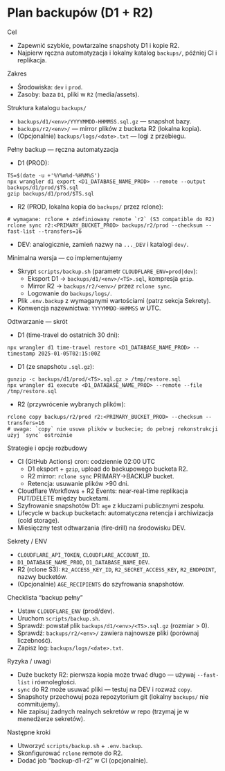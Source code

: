 # Plan backupów (D1 + R2)

Cel
- Zapewnić szybkie, powtarzalne snapshoty D1 i kopie R2.
- Najpierw ręczna automatyzacja i lokalny katalog `backups/`, później CI i replikacja.

Zakres
- Środowiska: `dev` i `prod`.
- Zasoby: baza `D1`, pliki w `R2` (media/assets).

Struktura katalogu `backups/`
- `backups/d1/<env>/YYYYMMDD-HHMMSS.sql.gz` — snapshot bazy.
- `backups/r2/<env>/` — mirror plików z bucketa R2 (lokalna kopia).
- (Opcjonalnie) `backups/logs/<date>.txt` — logi z przebiegu.

Pełny backup — ręczna automatyzacja
- D1 (PROD):
```
TS=$(date -u +'%Y%m%d-%H%M%S')
npx wrangler d1 export <D1_DATABASE_NAME_PROD> --remote --output backups/d1/prod/$TS.sql
gzip backups/d1/prod/$TS.sql
```
- R2 (PROD, lokalna kopia do `backups/` przez rclone):
```
# wymagane: rclone + zdefiniowany remote `r2` (S3 compatible do R2)
rclone sync r2:<PRIMARY_BUCKET_PROD> backups/r2/prod --checksum --fast-list --transfers=16
```
- DEV: analogicznie, zamień nazwy na `..._DEV` i katalogi `dev/`.

Minimalna wersja — co implementujemy
- Skrypt `scripts/backup.sh` (parametr `CLOUDFLARE_ENV=prod|dev`):
  - Eksport D1 → `backups/d1/<env>/<TS>.sql`, kompresja `gzip`.
  - Mirror R2 → `backups/r2/<env>/` przez `rclone sync`.
  - Logowanie do `backups/logs/`.
- Plik `.env.backup` z wymaganymi wartościami (patrz sekcja Sekrety).
- Konwencja nazewnictwa: `YYYYMMDD-HHMMSS` w UTC.

Odtwarzanie — skrót
- D1 (time‑travel do ostatnich 30 dni):
```
npx wrangler d1 time-travel restore <D1_DATABASE_NAME_PROD> --timestamp 2025-01-05T02:15:00Z
```
- D1 (ze snapshotu `.sql.gz`):
```
gunzip -c backups/d1/prod/<TS>.sql.gz > /tmp/restore.sql
npx wrangler d1 execute <D1_DATABASE_NAME_PROD> --remote --file /tmp/restore.sql
```
- R2 (przywrócenie wybranych plików):
```
rclone copy backups/r2/prod r2:<PRIMARY_BUCKET_PROD> --checksum --transfers=16
# uwaga: `copy` nie usuwa plików w buckecie; do pełnej rekonstrukcji użyj `sync` ostrożnie
```

Strategie i opcje rozbudowy
- CI (GitHub Actions) cron: codziennie 02:00 UTC
  - D1 eksport + `gzip`, upload do backupowego bucketa R2.
  - R2 mirror: `rclone sync` PRIMARY→BACKUP bucket.
  - Retencja: usuwanie plików >90 dni.
- Cloudflare Workflows + R2 Events: near‑real‑time replikacja PUT/DELETE między bucketami.
- Szyfrowanie snapshotów D1: `age` z kluczami publicznymi zespołu.
- Lifecycle w backup bucketach: automatyczna retencja i archiwizacja (cold storage).
- Miesięczny test odtwarzania (fire‑drill) na środowisku DEV.

Sekrety / ENV
- `CLOUDFLARE_API_TOKEN`, `CLOUDFLARE_ACCOUNT_ID`.
- `D1_DATABASE_NAME_PROD`, `D1_DATABASE_NAME_DEV`.
- R2 (rclone S3): `R2_ACCESS_KEY_ID`, `R2_SECRET_ACCESS_KEY`, `R2_ENDPOINT`, nazwy bucketów.
- (Opcjonalnie) `AGE_RECIPIENTS` do szyfrowania snapshotów.

Checklista “backup pełny”
- Ustaw `CLOUDFLARE_ENV` (prod/dev).
- Uruchom `scripts/backup.sh`.
- Sprawdź: powstał plik `backups/d1/<env>/<TS>.sql.gz` (rozmiar > 0).
- Sprawdź: `backups/r2/<env>/` zawiera najnowsze pliki (porównaj liczebność).
- Zapisz log: `backups/logs/<date>.txt`.

Ryzyka / uwagi
- Duże buckety R2: pierwsza kopia może trwać długo — używaj `--fast-list` i równoległości.
- `sync` do R2 może usuwać pliki — testuj na DEV i rozważ `copy`.
- Snapshoty przechowuj poza repozytorium git (lokalny `backups/` nie commitujemy).
- Nie zapisuj żadnych realnych sekretów w repo (trzymaj je w menedżerze sekretów).

Następne kroki
- Utworzyć `scripts/backup.sh` + `.env.backup`.
- Skonfigurować `rclone` remote do R2.
- Dodać job “backup-d1-r2” w CI (opcjonalnie).